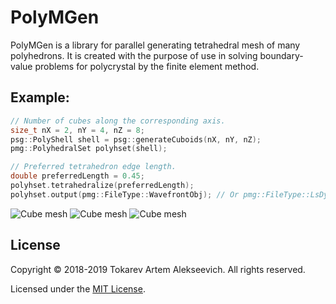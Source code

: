 # PolyMGen
PolyMGen is a library for parallel generating tetrahedral mesh of many polyhedrons. 
It is created with the purpose of use in solving boundary-value problems for polycrystal by the finite element method.
## Example:
```c++
// Number of cubes along the corresponding axis.
size_t nX = 2, nY = 4, nZ = 8;
psg::PolyShell shell = psg::generateCuboids(nX, nY, nZ);
pmg::PolyhedralSet polyhset(shell);

// Preferred tetrahedron edge length.
double preferredLength = 0.45;
polyhset.tetrahedralize(preferredLength);
polyhset.output(pmg::FileType::WavefrontObj); // Or pmg::FileType::LsDynaKeyword
```
![Cube mesh](https://github.com/Tokarevart/polymgen/blob/master/images/polymesh_3.png)
![Cube mesh](https://github.com/Tokarevart/polymgen/blob/master/images/polymesh_2.png)
![Cube mesh](https://github.com/Tokarevart/polymgen/blob/master/images/polymesh_1.png)
## License
Copyright © 2018-2019 Tokarev Artem Alekseevich. All rights reserved.

Licensed under the [MIT License](/LICENSE).
